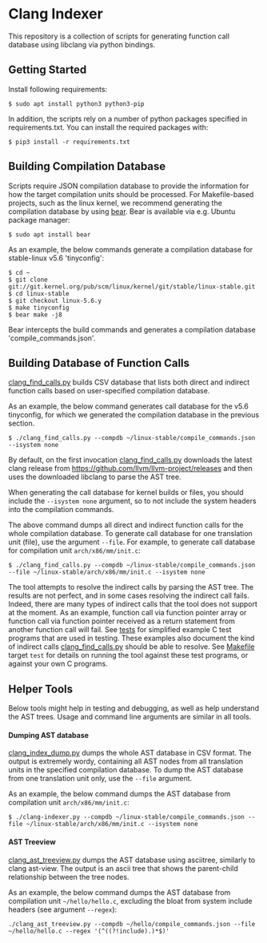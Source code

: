 <!--
SPDX-FileCopyrightText: 2020 Bayerische Motoren Werke Aktiengesellschaft (BMW AG)

SPDX-License-Identifier: Apache-2.0
-->

# Clang Indexer
This repository is a collection of scripts for generating function call database using libclang via python bindings.

## Getting Started
Install following requirements:
```
$ sudo apt install python3 python3-pip
```

In addition, the scripts rely on a number of python packages specified in requirements.txt. You can install the required packages with:
```
$ pip3 install -r requirements.txt
```

## Building Compilation Database
Scripts require JSON compilation database to provide the information for how the target compilation units should be processed. For Makefile-based projects, such as the linux kernel, we recommend generating the compilation database by using [bear](https://github.com/rizsotto/Bear). Bear is available via e.g. Ubuntu package manager:
```
$ sudo apt install bear
```

As an example, the below commands generate a compilation database for stable-linux v5.6 'tinyconfig':
```
$ cd ~
$ git clone git://git.kernel.org/pub/scm/linux/kernel/git/stable/linux-stable.git
$ cd linux-stable
$ git checkout linux-5.6.y
$ make tinyconfig
$ bear make -j8
```

Bear intercepts the build commands and generates a compilation database 'compile_commands.json'.

## Building Database of Function Calls
[clang_find_calls.py](clang_find_calls.py) builds CSV database that lists both direct and indirect function calls based on user-specified compilation database.

As an example, the below command generates call database for the v5.6 tinyconfig, for which we generated the compilation database in the previous section.
```
$ ./clang_find_calls.py --compdb ~/linux-stable/compile_commands.json --isystem none
```

By default, on the first invocation [clang_find_calls.py](clang_find_calls.py) downloads the latest clang release from https://github.com/llvm/llvm-project/releases and then uses the downloaded libclang to parse the AST tree.

When generating the call database for kernel builds or files, you should include the `--isystem none`  argument, so to not include the system headers into the compilation commands.

The above command dumps all direct and indirect function calls for the whole compilation database. To generate call database for one translation unit (file), use the argument `--file`. For example, to generate call database for compilation unit `arch/x86/mm/init.c`:
```
$ ./clang_find_calls.py --compdb ~/linux-stable/compile_commands.json --file ~/linux-stable/arch/x86/mm/init.c --isystem none
```

The tool attempts to resolve the indirect calls by parsing the AST tree. The results are not perfect, and in some cases resolving the indirect call fails. Indeed, there are many types of indirect calls that the tool does not support at the moment. As an example, function call via function pointer array or function call via function pointer received as a return statement from another function call will fail. See [tests](tests/resources) for simplified example C test programs that are used in testing. These examples also document the kind of indirect calls [clang_find_calls.py](clang_find_calls.py) should be able to resolve. See [Makefile](Makefile) target `test` for details on running the tool against these test programs, or against your own C programs.


## Helper Tools
Below tools might help in testing and debugging, as well as help understand the AST trees. Usage and command line arguments are similar in all tools.

#### Dumping AST database
[clang_index_dump.py](clang_index_dump.py) dumps the whole AST database in CSV format. The output is extremely wordy, containing all AST nodes from all translation units in the specified compilation database. To dump the AST database from one translation unit only, use the `--file` argument.

As an example, the below command dumps the AST database from compilation unit `arch/x86/mm/init.c`:
```
$ ./clang-indexer.py --compdb ~/linux-stable/compile_commands.json --file ~/linux-stable/arch/x86/mm/init.c --isystem none
```

#### AST Treeview
[clang_ast_treeview.py](clang_ast_treeview.py) dumps the AST database using asciitree, similarly to clang ast-view. The output is an ascii tree that shows the parent-child relationship between the tree nodes.

As an example, the below command dumps the AST database from compilation unit `~/hello/hello.c`, excluding the bloat from system include headers (see argument `--regex`):
```
./clang_ast_treeview.py --compdb ~/hello/compile_commands.json --file ~/hello/hello.c --regex '(^((?!include).)*$)'
```

